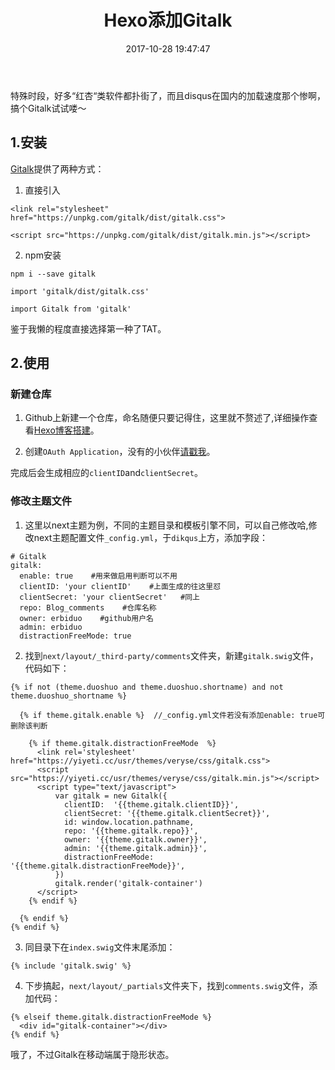﻿---
title: Hexo添加Gitalk
date: 2017-10-28 19:47:47
categories: 技术向
tags: [Hexo]
---

特殊时段，好多“红杏“类软件都扑街了，而且disqus在国内的加载速度那个惨啊，搞个Gitalk试试喽～
<!--more-->

## 1.安装

[Gitalk](https://github.com/gitalk/gitalk)提供了两种方式：

1. 直接引入

```
<link rel="stylesheet" href="https://unpkg.com/gitalk/dist/gitalk.css">
  
<script src="https://unpkg.com/gitalk/dist/gitalk.min.js"></script>
```

2. npm安装

```
npm i --save gitalk

import 'gitalk/dist/gitalk.css'

import Gitalk from 'gitalk'
```

鉴于我懒的程度直接选择第一种了TAT。

## 2.使用

### 新建仓库

1. Github上新建一个仓库，命名随便只要记得住，这里就不赘述了,详细操作查看[Hexo博客搭建](https://www.wangyiting.win/2017/05/16/hexo%E5%8D%9A%E5%AE%A2%E6%90%AD%E5%BB%BA.html)。

2. 创建`OAuth Application`，没有的小伙伴[请戳我](https://github.com/settings/applications/new)。 

完成后会生成相应的`clientID`and`clientSecret`。


### 修改主题文件

1. 这里以next主题为例，不同的主题目录和模板引擎不同，可以自己修改哈,修改next主题配置文件`_config.yml`，于`dikqus`上方，添加字段：

```
# Gitalk
gitalk: 
  enable: true    #用来做启用判断可以不用
  clientID: 'your clientID'    #上面生成的往这里怼
  clientSecret: 'your clientSecret'   #同上
  repo: Blog_comments    #仓库名称
  owner: erbiduo    #github用户名
  admin: erbiduo
  distractionFreeMode: true
```

2. 找到`next/layout/_third-party/comments`文件夹，新建`gitalk.swig`文件，代码如下：

```
{% if not (theme.duoshuo and theme.duoshuo.shortname) and not theme.duoshuo_shortname %}
  
  {% if theme.gitalk.enable %}  //_config.yml文件若没有添加enable: true可删除该判断

    {% if theme.gitalk.distractionFreeMode  %}      
      <link rel='stylesheet' href="https://yiyeti.cc/usr/themes/veryse/css/gitalk.css">
      <script src="https://yiyeti.cc/usr/themes/veryse/css/gitalk.min.js"></script>
      <script type="text/javascript">
          var gitalk = new Gitalk({
            clientID:  '{{theme.gitalk.clientID}}', 
            clientSecret: '{{theme.gitalk.clientSecret}}',
            id: window.location.pathname,
            repo: '{{theme.gitalk.repo}}', 
            owner: '{{theme.gitalk.owner}}', 
            admin: '{{theme.gitalk.admin}}', 
            distractionFreeMode: '{{theme.gitalk.distractionFreeMode}}',
          })
          gitalk.render('gitalk-container')
      </script>
    {% endif %}

  {% endif %}
{% endif %}
```

3. 同目录下在`index.swig`文件末尾添加：

```
{% include 'gitalk.swig' %}
```

4. 下步搞起，`next/layout/_partials`文件夹下，找到`comments.swig`文件，添加代码：

```
{% elseif theme.gitalk.distractionFreeMode %}  
  <div id="gitalk-container"></div>
{% endif %}
```

哦了，不过Gitalk在移动端属于隐形状态。